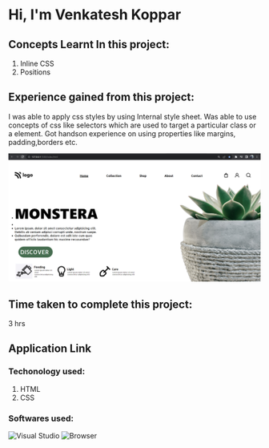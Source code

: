 # Hi, I'm Venkatesh Koppar

## Concepts Learnt In this project:

1. Inline CSS
2. Positions


## Experience gained from this project:
I was able to apply css styles by using Internal style sheet. 
Was able to use concepts of css like selectors which are used to target a particular class or a element. Got handson experience on using properties like margins, padding,borders etc.   

![image](./output.png)

## Time taken to complete this project:
3 hrs

## Application Link

### Techonology used:
1. HTML
2. CSS

### Softwares used:
![Visual Studio](https://img.shields.io/badge/Code--editor-Visual%20Studio-green)
![Browser](https://img.shields.io/badge/Browser-Google--Chrome-green)
